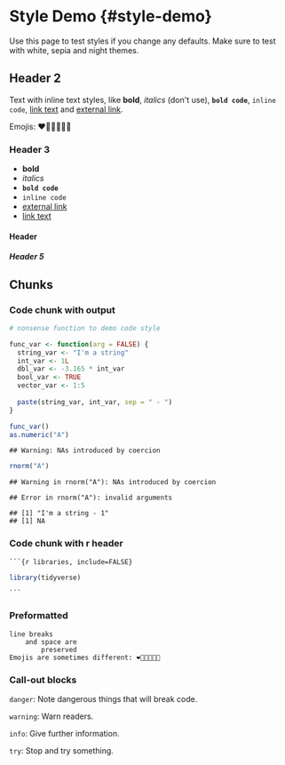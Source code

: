 
# Style Demo {#style-demo}

Use this page to test styles if you change any defaults. Make sure to test with white, sepia and night themes.

## Header 2

Text with inline text styles, like **bold**, *italics* (don't use), **`bold code`**, `inline code`, [link text](#style-demo) and <a href="google.com" target="_blank">external link</a>. 

Emojis: ❤️🧡💛💚💙💜

### Header 3

* **bold**
* *italics*
* **`bold code`**
* `inline code`
* <a target="_blank" href="https://debruine.github.io">external link</a>
* [link text](#style-demo)

#### Header 

##### Header 5

## Chunks

### Code chunk with output


```r
# nonsense function to demo code style

func_var <- function(arg = FALSE) {
  string_var <- "I'm a string"
  int_var <- 1L
  dbl_var <- -3.165 * int_var
  bool_var <- TRUE
  vector_var <- 1:5
  
  paste(string_var, int_var, sep = " - ")
}

func_var()
as.numeric("A")
```

```
## Warning: NAs introduced by coercion
```

```r
rnorm("A")
```

```
## Warning in rnorm("A"): NAs introduced by coercion
```

```
## Error in rnorm("A"): invalid arguments
```

```
## [1] "I'm a string - 1"
## [1] NA
```

### Code chunk with r header

<div class='verbatim'><code>&#96;&#96;&#96;{r libraries, include=FALSE}</code>

```r
library(tidyverse)
```

<code>&#96;&#96;&#96;</code></div>

### Preformatted

```
line breaks
    and space are
        preserved 
Emojis are sometimes different: ❤️🧡💛💚💙💜
```
### Call-out blocks

<div class="danger">
<p><code>danger</code>: Note dangerous things that will break code.</p>
</div>

<div class="warning">
<p><code>warning</code>: Warn readers.</p>
</div>

<div class="info">
<p><code>info</code>: Give further information.</p>
</div>

<div class="try">
<p><code>try</code>: Stop and try something.</p>
</div>

